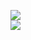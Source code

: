[![](https://img.shields.io/badge/Made%20With-Github%20Spray-lightgrey.svg?style=for-the-badge&logo=github)](https://github.com/Annihil/github-spray#31277)  
[![](https://i.imgur.com/2DrTn0Z.gif)](https://github.com/Annihil/github-spray)